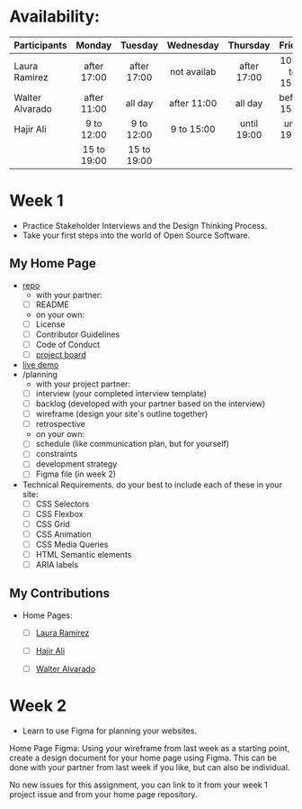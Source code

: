 # Availability:

|Participants        | Monday      | Tuesday     | Wednesday    | Thursday    | Friday         |
| ------------------ | :---------: | :---------: | :----------: | :---------: | :------------: |
| Laura Ramirez      | after 17:00 | after 17:00 | not availab  | after 17:00 | 10:00 to 15:00 |
| Walter Alvarado    | after 11:00 | all day     | after 11:00  | all day     | before 15:00   |
| Hajir Ali          | 9 to 12:00  | 9 to 12:00  | 9 to 15:00   | until 19:00 | until 19:00    |
|                    | 15 to 19:00 | 15 to 19:00 |              |             |                |

# Week 1

- Practice Stakeholder Interviews and the Design Thinking Process.
- Take your first steps into the world of Open Source Software.

## My Home Page

- [repo]()
  - with your partner:
  - [ ] README
  - on your own:
  - [ ] License
  - [ ] Contributor Guidelines
  - [ ] Code of Conduct
  - [ ] [project board]()
- [live demo](https://lauraramirez220612.github.io)
- /planning
  - with your project partner:
  - [ ] interview (your completed interview template)
  - [ ] backlog (developed with your partner based on the interview)
  - [ ] wireframe (design your site's outline together)
  - [ ] retrospective
  - on your own:
  - [ ] schedule (like communication plan, but for yourself)
  - [ ] constraints
  - [ ] development strategy
  - [ ] Figma file (in week 2)
- Technical Requirements. do your best to include each of these in your site:
  - [ ] CSS Selectors
  - [ ] CSS Flexbox
  - [ ] CSS Grid
  - [ ] CSS Animation
  - [ ] CSS Media Queries
  - [ ] HTML Semantic elements
  - [ ] ARIA labels

## My Contributions

- Home Pages:
  - [ ] [Laura Ramirez](https://lauraramirez220612.github.io)
  - [ ] [Hajir Ali](lhttps://github.com/Hajir-pro/github.io/blob/main/Hajir-pro.md)
  - [ ] [Walter Alvarado](link_to_your_contribution)
  
  
# Week 2

- Learn to use Figma for planning your websites.

Home Page Figma: Using your wireframe from last week as a starting point, create a design document for your home page using Figma. This can be done with your partner from last week if you like, but can also be individual.

No new issues for this assignment, you can link to it from your week 1 project issue and from your home page repository.


